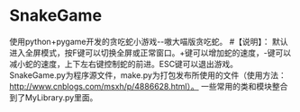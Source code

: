 # SnakeGame
使用python+pygame开发的贪吃蛇小游戏--嗷大喵版贪吃蛇。
#【说明】：
默认进入全屏模式，按F键可以切换全屏或正常窗口。+键可以增加蛇的速度，-键可以减小蛇的速度，上下左右键控制蛇的前进。ESC键可以退出游戏。
SnakeGame.py为程序源文件，make.py为打包发布所使用的文件（使用方法：http://www.cnblogs.com/msxh/p/4886628.html）。
 一些常用的类和模块整合到了MyLibrary.py里面。
